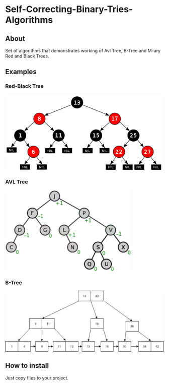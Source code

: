 # Self-Correcting-Binary-Tries-Algorithms

## About

Set of algorithms that demonstrates working of Avl Tree, B-Tree and M-ary Red and Black Trees.

## Examples

### Red-Black Tree
<img src = "examples/rbtree.png">
<br>

### AVL Tree
<img src = "examples/avltree.png" width = 400>
<br>

### B-Tree
<img src = "examples/btree.jpeg">

<br>

## How to install

Just copy files to your project.
